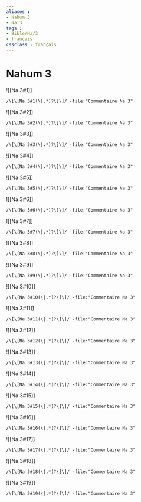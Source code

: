 ```yaml
---
aliases : 
- Nahum 3
- Na 3
tags : 
- Bible/Na/3
- français
cssclass : français
---
```


# Nahum 3

![[Na 3#1]]

```query
/\[\[Na 3#1(\|.*)?\]\]/ -file:"Commentaire Na 3"
```

![[Na 3#2]]

```query
/\[\[Na 3#2(\|.*)?\]\]/ -file:"Commentaire Na 3"
```

![[Na 3#3]]

```query
/\[\[Na 3#3(\|.*)?\]\]/ -file:"Commentaire Na 3"
```

![[Na 3#4]]

```query
/\[\[Na 3#4(\|.*)?\]\]/ -file:"Commentaire Na 3"
```

![[Na 3#5]]

```query
/\[\[Na 3#5(\|.*)?\]\]/ -file:"Commentaire Na 3"
```

![[Na 3#6]]

```query
/\[\[Na 3#6(\|.*)?\]\]/ -file:"Commentaire Na 3"
```

![[Na 3#7]]

```query
/\[\[Na 3#7(\|.*)?\]\]/ -file:"Commentaire Na 3"
```

![[Na 3#8]]

```query
/\[\[Na 3#8(\|.*)?\]\]/ -file:"Commentaire Na 3"
```

![[Na 3#9]]

```query
/\[\[Na 3#9(\|.*)?\]\]/ -file:"Commentaire Na 3"
```

![[Na 3#10]]

```query
/\[\[Na 3#10(\|.*)?\]\]/ -file:"Commentaire Na 3"
```

![[Na 3#11]]

```query
/\[\[Na 3#11(\|.*)?\]\]/ -file:"Commentaire Na 3"
```

![[Na 3#12]]

```query
/\[\[Na 3#12(\|.*)?\]\]/ -file:"Commentaire Na 3"
```

![[Na 3#13]]

```query
/\[\[Na 3#13(\|.*)?\]\]/ -file:"Commentaire Na 3"
```

![[Na 3#14]]

```query
/\[\[Na 3#14(\|.*)?\]\]/ -file:"Commentaire Na 3"
```

![[Na 3#15]]

```query
/\[\[Na 3#15(\|.*)?\]\]/ -file:"Commentaire Na 3"
```

![[Na 3#16]]

```query
/\[\[Na 3#16(\|.*)?\]\]/ -file:"Commentaire Na 3"
```

![[Na 3#17]]

```query
/\[\[Na 3#17(\|.*)?\]\]/ -file:"Commentaire Na 3"
```

![[Na 3#18]]

```query
/\[\[Na 3#18(\|.*)?\]\]/ -file:"Commentaire Na 3"
```

![[Na 3#19]]

```query
/\[\[Na 3#19(\|.*)?\]\]/ -file:"Commentaire Na 3"
```


